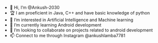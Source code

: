 - 👋 Hi, I’m @Ankush-2030
- 🏆 I am proeficient in Java, C++ and have basic knowledge of python
- 👀 I’m interested in Artificial Intelligence and Machine learning
- 🌱 I’m currently learning Android development
- 💞️ I’m looking to collaborate on projects related to android development
- 📫 Connect to me through Instagram @ankushlamba7781
